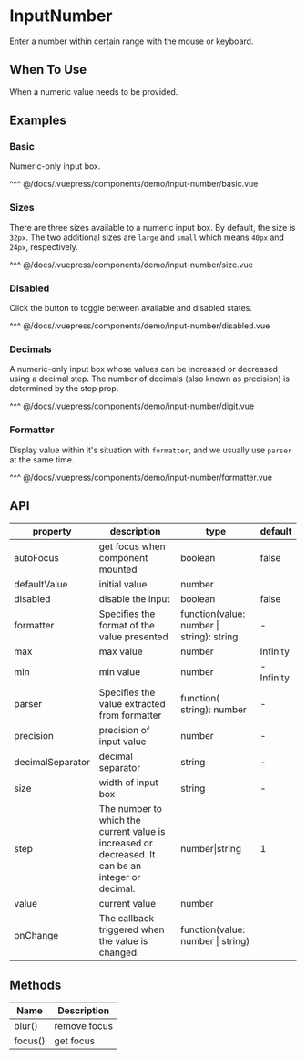 # InputNumber

Enter a number within certain range with the mouse or keyboard.

## When To Use

When a numeric value needs to be provided.

## Examples

### Basic

Numeric-only input box.

<demo-input-number-basic/>

<demo-code-box>
^^^ @/docs/.vuepress/components/demo/input-number/basic.vue
</demo-code-box>

### Sizes

There are three sizes available to a numeric input box. By default, the size is `32px`. The two additional sizes are `large` and `small` which means `40px` and `24px`, respectively.

<demo-input-number-size/>

<demo-code-box>
^^^ @/docs/.vuepress/components/demo/input-number/size.vue
</demo-code-box>

### Disabled

Click the button to toggle between available and disabled states.

<demo-input-number-disabled/>

<demo-code-box>
^^^ @/docs/.vuepress/components/demo/input-number/disabled.vue
</demo-code-box>

### Decimals

A numeric-only input box whose values can be increased or decreased using a decimal step. The number of decimals (also known as precision) is determined by the step prop.

<demo-input-number-digit/>

<demo-code-box>
^^^ @/docs/.vuepress/components/demo/input-number/digit.vue
</demo-code-box>

### Formatter

Display value within it's situation with `formatter`, and we usually use `parser` at the same time.

<demo-input-number-formatter/>

<demo-code-box>
^^^ @/docs/.vuepress/components/demo/input-number/formatter.vue
</demo-code-box>

## API

| property         | description                                                                                       | type                                      | default   |
| ---------------- | ------------------------------------------------------------------------------------------------- | ----------------------------------------- | --------- |
| autoFocus        | get focus when component mounted                                                                  | boolean                                   | false     |
| defaultValue     | initial value                                                                                     | number                                    |           |
| disabled         | disable the input                                                                                 | boolean                                   | false     |
| formatter        | Specifies the format of the value presented                                                       | function(value: number \| string): string | -         |
| max              | max value                                                                                         | number                                    | Infinity  |
| min              | min value                                                                                         | number                                    | -Infinity |
| parser           | Specifies the value extracted from formatter                                                      | function( string): number                 | -         |
| precision        | precision of input value                                                                          | number                                    | -         |
| decimalSeparator | decimal separator                                                                                 | string                                    | -         |
| size             | width of input box                                                                                | string                                    | -         |
| step             | The number to which the current value is increased or decreased. It can be an integer or decimal. | number\|string                            | 1         |
| value            | current value                                                                                     | number                                    |           |
| onChange         | The callback triggered when the value is changed.                                                 | function(value: number \| string)         |           |

## Methods

| Name    | Description  |
| ------- | ------------ |
| blur()  | remove focus |
| focus() | get focus    |
